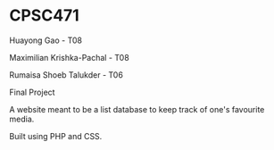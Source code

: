 # CPSC471
Huayong Gao - T08

Maximilian Krishka-Pachal - T08

Rumaisa Shoeb Talukder - T06

Final Project



A website meant to be a list database to keep track of one's favourite media.

Built using PHP and CSS.
